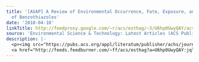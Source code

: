```yaml
---
title: '[ASAP] A Review of Environmental Occurrence, Fate, Exposure, and Toxicity
  of Benzothiazoles'
date: '2018-04-10'
linkTitle: http://feedproxy.google.com/~r/acs/esthag/~3/U6hp0UwyQAY/acs.est.7b05493
source: 'Environmental Science & Technology: Latest Articles (ACS Publications)'
description: |-
  <p><img src="https://pubs.acs.org/appl/literatum/publisher/achs/journals/content/esthag/0/esthag.ahead-of-print/acs.est.7b05493/20180410/images/medium/es-2017-054939_0004.gif" alt="TOC Graphic"/></p><div><cite>Environmental Science & Technology</cite></div><div>DOI: 10.1021/acs.est.7b05493</div><div class="feedflare">
  <a href="http://feeds.feedburner.com/~ff/acs/esthag?a=U6hp0UwyQAY:jqluEnUU_1Y:yIl2AUoC8zA"><img src="http://feeds.feedburner.com/~ff/acs/esthag?d=yIl2AUoC8zA" border="0"></img></a>
---
```

